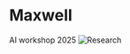 # Maxwell
AI workshop 2025
![Research](https://img.shields.io/badge/Representation%20Learning-6a8d73?style=flat)
